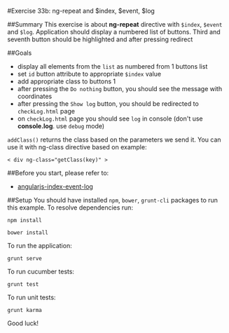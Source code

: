 #Exercise 33b: ng-repeat and $index, $event, $log

##Summary
This exercise is about **ng-repeat** directive with `$index`, `$event` and `$log`. Application should display a numbered list of buttons. Third and 
seventh button should be highlighted and after pressing redirect

##Goals
* display all elements from the `list` as  numbered from 1 buttons list
* set `id` button attribute to appropriate `$index` value
* add appropriate class to buttons 1
* after pressing the `Do nothing` button, you should see the message with coordinates
* after pressing the `Show log` button, you should be redirected to `checkLog.html` page
* on `checkLog.html` page you should see `log` in console (don't use **console.log**. use `debug` mode)

`addClass()` returns the class based on the parameters we send it. You can use it with ng-class directive based on example:

`< div ng-class="getClass(key)" >`

##Before you start, please refer to:
* [angularjs-index-event-log](https://egghead.io/lessons/angularjs-index-event-log)

##Setup
 You should have installed `npm`, `bower`, `grunt-cli`  packages to run this example. To resolve dependencies run:

```
npm install
```

```
bower install
```

To run the application:

```
grunt serve
```

To run cucumber tests:

```
grunt test
```

To run unit tests:

```
grunt karma
```

Good luck!
